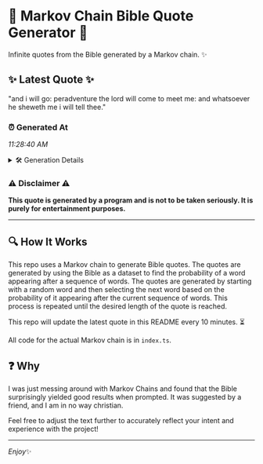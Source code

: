 # 📖 Markov Chain Bible Quote Generator 📖

Infinite quotes from the Bible generated by a Markov chain. ✨

## ✨ Latest Quote ✨
"and i will go: peradventure the lord will come to meet me: and whatsoever he sheweth me i will tell thee."

### ⏰ Generated At
*11:28:40 AM*

<details>
    <summary>🛠️ Generation Details</summary>
    <p>
        <strong>🌱 Seed:</strong> and<br>
        <strong>🔄 Iterations:</strong> 20<br>
        <strong>📜 Context History:</strong><br>[ and ]: i<br>[ and, i ]: will<br>[ and, i, will ]: go:<br>[ and, i, will, go: ]: peradventure<br>[ and, i, will, go:, peradventure ]: the<br>[ and, i, will, go:, peradventure, the ]: lord<br>[ i, will, go:, peradventure, the, lord ]: will<br>[ will, go:, peradventure, the, lord, will ]: come<br>[ go:, peradventure, the, lord, will, come ]: to<br>[ peradventure, the, lord, will, come, to ]: meet<br>[ the, lord, will, come, to, meet ]: me:<br>[ lord, will, come, to, meet, me: ]: and<br>[ will, come, to, meet, me:, and ]: whatsoever<br>[ come, to, meet, me:, and, whatsoever ]: he<br>[ to, meet, me:, and, whatsoever, he ]: sheweth<br>[ meet, me:, and, whatsoever, he, sheweth ]: me<br>[ me:, and, whatsoever, he, sheweth, me ]: i<br>[ and, whatsoever, he, sheweth, me, i ]: will<br>[ whatsoever, he, sheweth, me, i, will ]: tell<br>[ he, sheweth, me, i, will, tell ]: thee.<br>
    </p>
</details>

### ⚠️ Disclaimer ⚠️
**This quote is generated by a program and is not to be taken seriously. It is purely for entertainment purposes.**

---

## 🔍 How It Works

This repo uses a Markov chain to generate Bible quotes. The quotes are generated by using the Bible as a dataset to find the probability of a word appearing after a sequence of words. The quotes are generated by starting with a random word and then selecting the next word based on the probability of it appearing after the current sequence of words. This process is repeated until the desired length of the quote is reached.

This repo will update the latest quote in this README every 10 minutes. ⏳

All code for the actual Markov chain is in `index.ts`.

## ❓ Why

I was just messing around with Markov Chains and found that the Bible surprisingly yielded good results when prompted. 
It was suggested by a friend, and I am in no way christian.

Feel free to adjust the text further to accurately reflect your intent and experience with the project!

---

*Enjoy*✨
